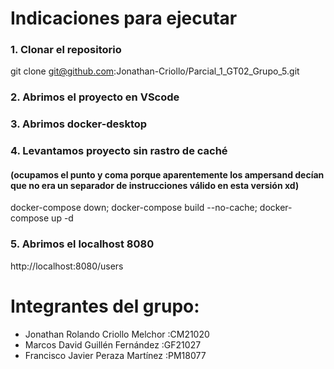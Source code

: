 # Indicaciones para ejecutar

### 1. Clonar el repositorio
git clone git@github.com:Jonathan-Criollo/Parcial_1_GT02_Grupo_5.git

### 2. Abrimos el proyecto en VScode

### 3. Abrimos docker-desktop

### 4. Levantamos proyecto sin rastro de caché 
#### (ocupamos el punto y coma porque aparentemente los ampersand decían que no era un separador de instrucciones válido en esta versión xd)
docker-compose down; docker-compose build --no-cache; docker-compose up -d

### 5. Abrimos el localhost 8080
http://localhost:8080/users

# Integrantes del grupo:
- Jonathan Rolando Criollo Melchor	:CM21020
- Marcos David Guillén Fernández	:GF21027
- Francisco Javier Peraza Martínez	:PM18077
